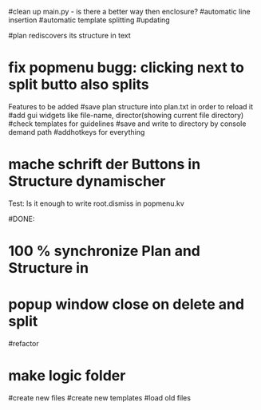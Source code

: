 

#clean up main.py - is there a better way then enclosure?
#automatic line insertion
#automatic template splitting
#updating

#plan rediscovers its structure in text

# fix popmenu bugg: clicking next to split butto also splits

Features to be added
#save plan structure into plan.txt in order to reload it
#add gui widgets like file-name, director(showing current file directory)
#check templates for guidelines
#save and write to directory by console demand path
#addhotkeys for everything

# mache schrift der Buttons in Structure dynamischer

Test:
Is it enough to write root.dismiss in popmenu.kv


#DONE:
# 100 % synchronize Plan and Structure in 
# popup window close on delete and split
#refactor
# make logic folder
#create new files
#create new templates
#load old files